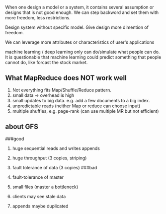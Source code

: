 When one design a model or a system, it contains several assumption or designs that is not good enough. 
We can step backword and set them with more freedom, less restrictions.

Design system without specific model.
Give design more dimention of freedom.

We can leverage more attributes or characteristics of user's applications

machine learning / deep learning only can do/simulate what people can do.
It is questionable that machine learning could predict something that people cannot do, like forcast the stock market.

## What MapReduce does NOT work well
1. Not everything fits Map/Shuffle/Reduce pattern.
2. small data => overhead is high
3. small updates to big data. e.g. add a few documents to a big index.
4. unpredictable reads (neither Map or reduce can choose input)
5. multiple shuffles, e.g. page-rank (can use multiple MR but not efficient)

## about GFS
###good

1. huge sequential reads and writes appends
2. huge throughput (3 copies, striping)
3. fault tolerance of data (3 copies)
###bad

1. fault-tolerance of master
2. small files (master a bottleneck)
3. clients may see stale data
4. appends maybe duplicated
